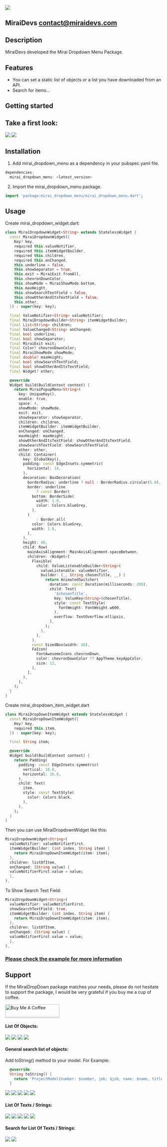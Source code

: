 <!-- 
This README describes the package. If you publish this package to pub.dev,
this README's contents appear on the landing page for your package.

For information about how to write a good package README, see the guide for
[writing package pages](https://dart.dev/guides/libraries/writing-package-pages). 

For general information about developing packages, see the Dart guide for
[creating packages](https://dart.dev/guides/libraries/create-library-packages)
and the Flutter guide for
[developing packages and plugins](https://flutter.dev/developing-packages). 
-->

![](./screenshots/miraidevs.png)

## MiraiDevs <contact@miraidevs.com>

## Description
MiraiDevs developed the Mirai Dropdown Menu Package.

## Features
* You can set a static list of objects or a list you have downloaded from an API.
* Search for items...

## Getting started

## Take a first look:

![](./screenshots/0.0.6_screenshots/00_example.png)
![](./screenshots/0.0.6_screenshots/07.png)

## Installation

1. Add mirai_dropdown_menu as a dependency in your pubspec.yaml file.

```dart
dependencies:
  mirai_dropdown_menu: <latest_version>
```

2. Import the mirai_dropdown_menu package.

```dart
import 'package:mirai_dropdown_menu/mirai_dropdown_menu.dart';
```

## Usage

Create mirai_dropdown_widget.dart:
```dart
class MiraiDropdownWidget<String> extends StatelessWidget {
  const MiraiDropdownWidget({
    Key? key,
    required this.valueNotifier,
    required this.itemWidgetBuilder,
    required this.children,
    required this.onChanged,
    this.underline = false,
    this.showSeparator = true,
    this.exit = MiraiExit.fromAll,
    this.chevronDownColor,
    this.showMode = MiraiShowMode.bottom,
    this.maxHeight,
    this.showSearchTextField = false,
    this.showOtherAndItsTextField = false,
    this.other,
  }) : super(key: key);

  final ValueNotifier<String> valueNotifier;
  final MiraiDropdownBuilder<String> itemWidgetBuilder;
  final List<String> children;
  final ValueChanged<String> onChanged;
  final bool underline;
  final bool showSeparator;
  final MiraiExit exit;
  final Color? chevronDownColor;
  final MiraiShowMode showMode;
  final double? maxHeight;
  final bool showSearchTextField;
  final bool showOtherAndItsTextField;
  final Widget? other;

  @override
  Widget build(BuildContext context) {
    return MiraiPopupMenu<String>(
      key: UniqueKey(),
      enable: true,
      space: 4,
      showMode: showMode,
      exit: exit,
      showSeparator: showSeparator,
      children: children,
      itemWidgetBuilder: itemWidgetBuilder,
      onChanged: onChanged,
      maxHeight: maxHeight,
      showOtherAndItsTextField: showOtherAndItsTextField,
      showSearchTextField: showSearchTextField,
      other: other,
      child: Container(
        key: GlobalKey(),
        padding: const EdgeInsets.symmetric(
          horizontal: 14,
        ),
        decoration: BoxDecoration(
          borderRadius: underline ? null : BorderRadius.circular(5.0),
          border: underline
              ? const Border(
            bottom: BorderSide(
              width: 1.0,
              color: Colors.blueGrey,
            ),
          )
              : Border.all(
            color: Colors.blueGrey,
            width: 1.0,
          ),
        ),
        height: 40,
        child: Row(
          mainAxisAlignment: MainAxisAlignment.spaceBetween,
          children: <Widget>[
            Flexible(
              child: ValueListenableBuilder<String>(
                valueListenable: valueNotifier,
                builder: (_, String chosenTitle, __) {
                  return AnimatedSwitcher(
                    duration: const Duration(milliseconds: 200),
                    child: Text(
                      '$chosenTitle',
                      key: ValueKey<String>(chosenTitle),
                      style: const TextStyle(
                        fontWeight: FontWeight.w600,
                      ),
                      overflow: TextOverflow.ellipsis,
                    ),
                  );
                },
              ),
            ),
            const SizedBox(width: 16),
            FaIcon(
              FontAwesomeIcons.chevronDown,
              color: chevronDownColor ?? AppTheme.keyAppColor,
              size: 12,
            ),
          ],
        ),
      ),
    );
  }
}
```

Create mirai_dropdown_item_widget.dart
```dart
class MiraiDropDownItemWidget extends StatelessWidget {
  const MiraiDropDownItemWidget({
    Key? key,
    required this.item,
  }) : super(key: key);

  final String item;

  @override
  Widget build(BuildContext context) {
    return Padding(
      padding: const EdgeInsets.symmetric(
        vertical: 10.0,
        horizontal: 16.0,
      ),
      child: Text(
        item,
        style: const TextStyle(
          color: Colors.black,
        ),
      ),
    );
  }
}
```

Then you can use MiraiDropdownWidget like this:
```dart
MiraiDropdownWidget<String>(
  valueNotifier: valueNotifierFirst,
  itemWidgetBuilder: (int index, String item) {
    return MiraiDropDownItemWidget(item: item);
  },
  children: listOfItem,
  onChanged: (String value) {
  valueNotifierFirst.value = value;
  },
),
```

To Show Search Text Field:
```dart
MiraiDropdownWidget<String>(
  valueNotifier: valueNotifierFirst,
  showSearchTextField: true,
  itemWidgetBuilder: (int index, String item) {
    return MiraiDropDownItemWidget(item: item);
  },
  children: listOfItem,
  onChanged: (String value) {
  valueNotifierFirst.value = value;
  },
),
```

###  [Please check the example for more information](https://github.com/devhch/mirai_dropdown_menu/tree/master/example)

## Support

If the MiraiDropDown package matches your needs, please do not hesitate to support the package, I would be very grateful if you buy me a cup of coffee.

<a href="https://www.buymeacoffee.com/miraidevs" target="_blank"><img src="https://www.buymeacoffee.com/assets/img/custom_images/purple_img.png" alt="Buy Me A Coffee" style="height: 41px !important;width: 174px !important;box-shadow: 0px 3px 2px 0px rgba(190, 190, 190, 0.5) !important;-webkit-box-shadow: 0px 3px 2px 0px rgba(190, 190, 190, 0.5) !important;" ></a>

#### List Of Objects:
![](screenshots/0.0.6_screenshots/06.png)
![](screenshots/0.0.6_screenshots/07.png)
![](screenshots/0.0.6_screenshots/08.png)
![](screenshots/0.0.6_screenshots/09.png)

#### General search list of objects:
Add toString() method to your model.
For Example:
```dart
  @override
  String toString() {
    return 'ProjectModel{number: $number, job: $job, name: $name, title: $title, date: $date, client: $client, progress: $progress, color: $color}';
  } 
```

![](screenshots/0.0.6+1_screenshots/01.png)
![](screenshots/0.0.6+1_screenshots/02.png)
![](screenshots/0.0.6+1_screenshots/03.png)
![](screenshots/0.0.6+1_screenshots/04.png)
![](screenshots/0.0.6+1_screenshots/05.png)

#### List Of Texts / Strings:
![](screenshots/0.0.6_screenshots/01.png)
![](screenshots/0.0.6_screenshots/02.png)
![](screenshots/0.0.6_screenshots/03.png)
![](screenshots/0.0.6_screenshots/04.png)
![](screenshots/0.0.6_screenshots/05.png)

#### Search for List Of Texts / Strings:
![](screenshots/0.0.6_screenshots/10.png)
![](screenshots/0.0.6_screenshots/11.png)
